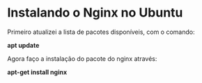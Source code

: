 # Instalando o Nginx no Ubuntu

Primeiro atualizei a lista de pacotes disponíveis, com o comando:

**apt update**

Agora faço a instalação do pacote do nginx através:

**apt-get install nginx**
